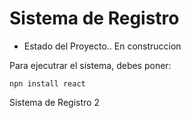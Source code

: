 <h1>Sistema de Registro</h1>

- Estado del Proyecto.. En construccion

Para ejecutrar el sistema, debes poner: 

```npn install react```

Sistema de Registro 2
